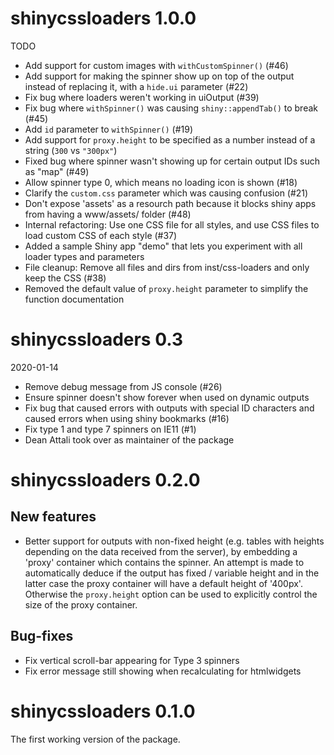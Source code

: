 # shinycssloaders 1.0.0

TODO

- Add support for custom images with `withCustomSpinner()` (#46)
- Add support for making the spinner show up on top of the output instead of replacing it, with a `hide.ui` parameter (#22)
- Fix bug where loaders weren't working in uiOutput (#39)
- Fix bug where `withSpinner()` was causing `shiny::appendTab()` to break (#45)
- Add `id` parameter to `withSpinner()` (#19)
- Add support for `proxy.height` to be specified as a number instead of a string (`300` vs `"300px"`)
- Fixed bug where spinner wasn't showing up for certain output IDs such as "map" (#49)
- Allow spinner type 0, which means no loading icon is shown (#18)
- Clarify the `custom.css` parameter which was causing confusion (#21)
- Don't expose 'assets' as a resourch path because it blocks shiny apps from having a www/assets/ folder (#48)
- Internal refactoring: Use one CSS file for all styles, and use CSS files to load custom CSS of each style (#37)
- Added a sample Shiny app "demo" that lets you experiment with all loader types and parameters
- File cleanup: Remove all files and dirs from inst/css-loaders and only keep the CSS (#38)
- Removed the default value of `proxy.height` parameter to simplify the function documentation

# shinycssloaders 0.3

2020-01-14

- Remove debug message from JS console (#26)
- Ensure spinner doesn't show forever when used on dynamic outputs 
- Fix bug that caused errors with outputs with special ID characters and caused errors when using shiny bookmarks (#16)
- Fix type 1 and type 7 spinners on IE11 (#1)
- Dean Attali took over as maintainer of the package

# shinycssloaders 0.2.0

## New features

* Better support for outputs with non-fixed height (e.g. tables with heights depending on the data received from the server), by embedding a 'proxy' container which contains the spinner. An attempt is made to automatically deduce if the output has fixed / variable height and in the latter case the proxy container will have a default height of '400px'. Otherwise the `proxy.height` option can be used to explicitly control the size of the proxy container.

## Bug-fixes

* Fix vertical scroll-bar appearing for Type 3 spinners
* Fix error message still showing when recalculating for htmlwidgets
 
# shinycssloaders 0.1.0

The first working version of the package. 
